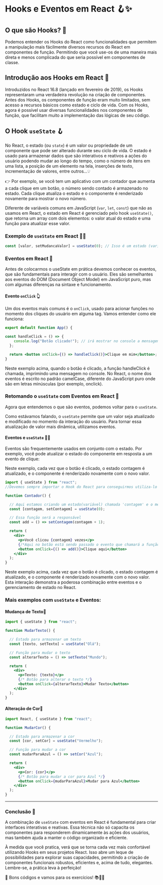 # Hooks e Eventos em React 🪝✨

## O que são Hooks? 🤔

Podemos entender os Hooks do React como funcionalidades que permitem a manipulação mais fácilmente diversos recursos do React em componentes de função. Permitindo que você use-os de uma maneira mais direta e menos complicada do que seria possível em componentes de classe.

## Introdução aos Hooks em React 🚀

Introduzidos no React 16.8 (lançado em fevereiro de 2019), os Hooks representaram uma verdadeira revolução na criação de componentes. Antes dos Hooks, os componentes de função eram muito limitados, sem acesso a recursos básicos como estado e ciclo de vida. Com os Hooks, agora é possível usar diversas funcionalidades nos componentes de função, que facilitam muito a implementação das lógicas de seu código.

## O Hook `useState` 🪝

No React, o estado (ou `state`) é um valor ou propriedade de um componente que pode ser alterado durante seu ciclo de vida. O estado é usado para armazenar dados que são interativos e reativos a ações do usuário podendo mudar ao longo do tempo, como o número de itens em uma lista, a posição de um elemento na tela, inserções de texto, incrementação de valores, entre outros...💡

👉 Por exemplo, se você tem um aplicativo com um contador que aumenta a cada clique em um botão, o número sendo contado é armazenado no estado. Cada clique atualiza o estado e o componente é renderizado novamente para mostrar o novo número.

Diferente de variáveis comuns em JavaScript (`var`, `let`, `const`) que não as usamos em React, o estado em React é gerenciado pelo hook `useState()`, que retorna um array com dois elementos: o valor atual do estado e uma função para atualizar esse valor.

### Exemplo de `useState` em React 👨‍💻

```jsx
const [valor, setMudancaValor] = useState(0); // Isso é um estado (variável) em React
```

### Eventos em React 🎉

Antes de colocarmos o useState em prática devemos conhecer os eventos, que são fundamentais para interagir com o usuário. Eles são semelhantes aos eventos do DOM (Document Object Model) em JavaScript puro, mas com algumas diferenças na sintaxe e funcionamento.

#### Evento `onClick` 👆

Um dos eventos mais comuns é o `onClick`, usado para acionar funções no momento dos cliques do usuário em alguma tag. Vamos entender como ele funciona:

```jsx
export default function App() {

const handleClick = () => {
    console.log("Botão clicado!"); // irá mostrar no console a mensagem: 'Botão clicado'
  };

  return <button onClick={() => handleClick()}>Clique em mim</button>;
}
```

Neste exemplo acima, quando o botão é clicado, a função handleClick é chamada, imprimindo uma mensagem no console. No React, o nome dos eventos é escrito no padrão camelCase, diferente do JavaScript puro onde são em letras minúsculas (por exemplo, onclick).

### Retomando o `useState` com Eventos em React 🔄

Agora que entendemos o que são eventos, podemos voltar para o `useState`.

Como estávamos falando, o `useState` permite que um valor seja atualizado e modificado no momento da interação do usuário. Para tornar essa atualização de valor mais dinâmica, utilizamos eventos.

#### Eventos e `useState` 🤹‍♂️

Eventos são frequentemente usados em conjunto com o estado. Por exemplo, você pode atualizar o estado do componente em resposta a um evento de clique:

Neste exemplo, cada vez que o botão é clicado, o estado contagem é atualizado, e o componente é renderizado novamente com o novo valor.

```jsx
import { useState } from "react";
//Devemos sempre importar o Hook do React para conseguirmos utiliza-lo

function Contador() {

  // Aqui estamos criando um estado(variável) chamada 'contagem' e o método 'setContagem' será responsável por atualizar esse estado, que começa com o valor 0
  const [contagem, setContagem] = useState(0);

  // Essa função será a responsável
  const add = () => setContagem(contagem + 1);

  return (
    <div>
      <p>Você clicou {contagem} vezes</p>
      {/*Aqui no botão está sendo passado o evento que chamará a função*/}
      <button onClick={() => add()}>Clique aqui</button>
    </div>
  );
}
```

Neste exemplo acima, cada vez que o botão é clicado, o estado contagem é atualizado, e o componente é renderizado novamente com o novo valor. Esta interação demonstra a poderosa combinação entre eventos e o gerenciamento de estado no React.

### Mais exemplos com `useState` e Eventos:

#### Mudança de Texto🌟

```jsx
import { useState } from "react";

function MudarTexto() {

  // Estado para armazenar um texto
  const [texto, setTexto] = useState("Olá");

  // Função para mudar o texto
  const alterarTexto = () => setTexto("Mundo");

  return (
    <div>
      <p>Texto: {texto}</p>
      {/* Botão para alterar o texto */}
      <button onClick={alterarTexto}>Mudar Texto</button>
    </div>
  );
}
```

#### Alteração de Cor🎨

```jsx
import React, { useState } from "react";

function MudarCor() {

  // Estado para armazenar a cor
  const [cor, setCor] = useState("Vermelho");

  // Função para mudar a cor
  const mudarParaAzul = () => setCor("Azul");

  return (
    <div>
      <p>Cor: {cor}</p>
      {/* Botão para mudar a cor para Azul */}
      <button onClick={mudarParaAzul}>Mudar para Azul</button>
    </div>
  );
}
```
---

### Conclusão 🏁

A combinação de `useState` com eventos em React é fundamental para criar interfaces interativas e reativas. Essa técnica não só capacita os componentes para responderem dinamicamente às ações dos usuários, mas também ajuda a manter o código organizado e eficiente. 

À medida que você pratica, verá que se torna cada vez mais confortável utilizando Hooks em seus projetos React. Isso abre um leque de possibilidades para explorar suas capacidades, permitindo a criação de componentes funcionais robustos, eficientes e, acima de tudo, elegantes. Lembre-se, a prática leva à perfeição!


🚀 Bons códigos e vamos para os exercícios! 📚👨‍💻

